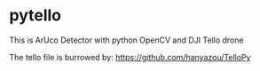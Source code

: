 # pytello
This is ArUco Detector with python OpenCV and DJI Tello drone

The tello file is burrowed by: https://github.com/hanyazou/TelloPy
